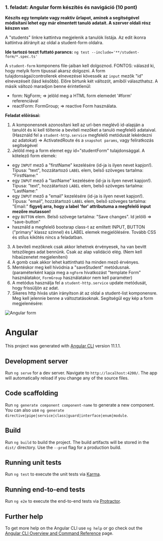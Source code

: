 ### 1. feladat: Angular form készítés és navigáció (10 pont)

**Készíts egy template vagy reaktiv űrlapot, aminek a segítségével módisítani lehet egy már elmentett tanuló adatait. A szerver oldali rész készen van**


A "students" linkre kattintva megjelenik a tanulók listája. Az edit ikonra kattintva átírányit az oldal a student-form oldalra.

**Ide tartozó teszt futtató parancs:** `ng test --include='**/student-form/*.spec.ts'`

A `student-form` komponens file-jaiban kell dolgoznod.
FONTOS: válaszd ki, hogy melyik form típussal akarsz dolgozni. A form tulajdonságai/controllerek elnevezései kövessék az `input` mezők "id" elnevezéseit (lásd később).
Előre bírtunk két változót, amiből választhatsz. A másik változó maradjon benne érintetlenül:

- form: NgForm; => jelöld meg a HTML form elemedet '#form' referenciával
- reactForm: FormGroup; => reactive Form használata.

**Feladat előírásai:**

1.  A komponensnek azonosítani kell az url-ben meglévő id-alapján a tanulót és ki kell töltenie a beviteli mezőket a tanuló megfelelő adataival. (Használd fel a `student-http.service` megfelelő metódusát lekérdezni az adatokat)  => ActivatedRoute és a `snapshot params`, vagy feliratkozás segítségével
2. Jelöld meg a form elemet egy id="studentForm" tulajdonsággal. A kötelező form elemek:
- egy `INPUT` mező a "firstName" kezelésére (id-ja is ilyen nevet kapjon!). Típusa: "text", hozzátartozó `LABEL` elem, belső szöveges tartalma: "FirstName:"
- egy `INPUT` mező a "lastName" kezelésére (id-ja is ilyen nevet kapjon!). Típusa: "text", hozzátartozó `LABEL` elem, belső szöveges tartalma: "LastName:"
- egy `INPUT` mező a "email" kezelésére (id-ja is ilyen nevet kapjon!). Típusa: "email", hozzátartozó `LABEL` elem, belső szöveges tartalma: "Email:" **figyelj arra, hogy a label 'for' attributuma a megfelelő input mezőre mutasson!**
- egy `BUTTON` elem. Belső szövege tartalma: "Save changes". Id jelölő => "save-button"
- használd a megfelelő bootsrap class-t az említett INPUT, BUTTON ("primary" klassz szinnel) és LABEL elemek megjelölésére. Tovább CSS és stílus kikötés nincs a feladatban.
3. A beviteli mezőknek csak akkor lehetnek érvényesek, ha van bevitt tetszőleges adat bennünk. Csak az alap validáció elég. (Nem kell hibaüzenetet megjeleníteni)
4. A gomb csak akkor lehet kattintható ha minden mező érvényes.
5. Mentéskor meg kell hívódnia a "saveStudent" metódusnak. (paraméterként kapja meg a `ngForm` hivatkozást "template Form" használatakor, `FormGroup` használatakor nem kell paraméter)
6. A metódus használja fel a `student-http.service` update metódusát, hogy frissüljön az adat.
7. Sikeres http hívás után irányítson át az oldal a student-list komponensre. Meg kell jelennie benne a változtatásoknak. Segítségül egy kép a form megjelenésére:

![Angular form](./img/student_form.png "Angular form")


# Angular

This project was generated with [Angular CLI](https://github.com/angular/angular-cli) version 11.1.1.

## Development server

Run `ng serve` for a dev server. Navigate to `http://localhost:4200/`. The app will automatically reload if you change any of the source files.

## Code scaffolding

Run `ng generate component component-name` to generate a new component. You can also use `ng generate directive|pipe|service|class|guard|interface|enum|module`.

## Build

Run `ng build` to build the project. The build artifacts will be stored in the `dist/` directory. Use the `--prod` flag for a production build.

## Running unit tests

Run `ng test` to execute the unit tests via [Karma](https://karma-runner.github.io).

## Running end-to-end tests

Run `ng e2e` to execute the end-to-end tests via [Protractor](http://www.protractortest.org/).

## Further help

To get more help on the Angular CLI use `ng help` or go check out the [Angular CLI Overview and Command Reference](https://angular.io/cli) page.
